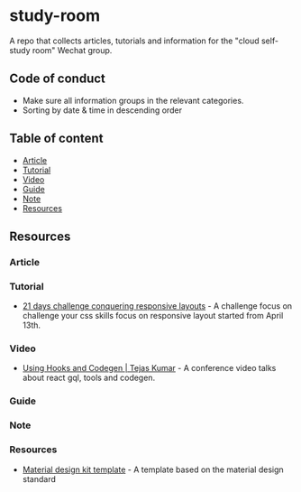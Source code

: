 # study-room

A repo that collects articles, tutorials and information for the "cloud self-study room" Wechat group.

## Code of conduct

- Make sure all information groups in the relevant categories.
- Sorting by date & time in descending order


## Table of content

- [Article](#Article)
- [Tutorial](#Tutorial)
- [Video](#Video)
- [Guide](#Guide)
- [Note](#Note)
- [Resources](#Resources)

## Resources

### Article

### Tutorial

 - [21 days challenge conquering responsive layouts](https://courses.kevinpowell.co/conquering-responsive-layouts) - A challenge focus on challenge your css skills focus on responsive layout started from April 13th.

### Video

 - [Using Hooks and Codegen | Tejas Kumar](https://www.youtube.com/watch?v=cdsnzfJUqm0&list=FLj2sktdED7Oi65qOezqzq6A&index=3&t=0s) - A conference video talks about react gql, tools and codegen.

### Guide

### Note

### Resources

 - [Material design kit template](https://materialdesignkit.com/templates/) - A template based on the material design standard